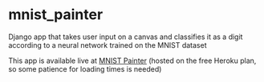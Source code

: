 # mnist_painter
Django app that takes user input on a canvas and classifies it as a digit according to a neural network trained on the MNIST dataset

This app is available live at [MNIST Painter](https://mnistpainter.herokuapp.com) (hosted on the free Heroku plan, so some patience for loading times is needed)
